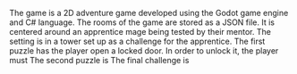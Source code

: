 The game is a 2D adventure game developed using the Godot game engine and C# language. The rooms of the game are stored as a JSON file. 
It is centered around an apprentice mage being tested by their mentor. The setting is in a tower set up as a challenge for the apprentice.
The first puzzle has the player open a locked door. In order to unlock it, the player must 
The second puzzle is 
The final challenge is 
